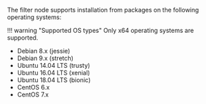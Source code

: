 The filter node supports installation from packages on the following operating
systems:

!!! warning "Supported OS types"
    Only x64 operating systems are supported. 

* Debian 8.x (jessie)
* Debian 9.x (stretch)
* Ubuntu 14.04 LTS (trusty)
* Ubuntu 16.04 LTS (xenial)
* Ubuntu 18.04 LTS (bionic)
* CentOS 6.x
* CentOS 7.x
